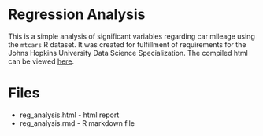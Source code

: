 # Regression Analysis

This is a simple analysis of significant variables regarding car mileage using the `mtcars` R dataset.
It was created for fulfillment of requirements for the Johns Hopkins University Data Science Specialization.
The compiled html can be viewed [here](https://htmlpreview.github.io/?https://github.com/msieviec/reg_analysis/blob/master/reg_analysis.html).

# Files

* reg\_analysis.html - html report
* reg\_analysis.rmd - R markdown file